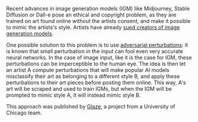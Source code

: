 ---
---

Recent advances in image generation models (IGM) like Midjourney, Stable Diffusion or Dall-e pose an ethical and copyright problem, as they are trained on art found online without the artists consent, and make it possible to mimic the artists's style. Artists have already [sued creators of image generation models](https://www.polygon.com/23558946/ai-art-lawsuit-stability-stable-diffusion-deviantart-midjourney).

One possible solution to this problem is to use [adversarial perturbations](https://arxiv.org/abs/1412.6572): it is known that small perturbation in the input can fool even very accurate neural networks. In the case of image input, like it is the case for IGM, these perturbations can be imperceptible to the human eye.
The idea is then let an artist A compute perturbations that will make popular AI models misclassify their art as belonging to a different style B, and apply these perturbations to their art pieces before posting them online. This way, A's art will be scraped and used to train IGMs, but when the IGM will be prompted to mimic style A, it will instead mimic style B.

This approach was published by [Glaze](https://arxiv.org/pdf/2302.04222.pdf), a project from a University of Chicago team.